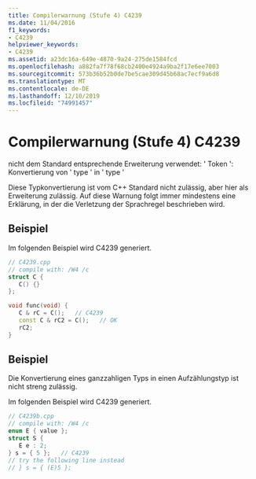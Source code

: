 ```yaml
---
title: Compilerwarnung (Stufe 4) C4239
ms.date: 11/04/2016
f1_keywords:
- C4239
helpviewer_keywords:
- C4239
ms.assetid: a23dc16a-649e-4870-9a24-275de1584fcd
ms.openlocfilehash: a882fa7f78f68cb2400e4924a9ba2f17e6ee7003
ms.sourcegitcommit: 573b36b52b0de7be5cae309d45b68ac7ecf9a6d8
ms.translationtype: MT
ms.contentlocale: de-DE
ms.lasthandoff: 12/10/2019
ms.locfileid: "74991457"
---
```

# <a name="compiler-warning-level-4-c4239"></a>Compilerwarnung (Stufe 4) C4239

nicht dem Standard entsprechende Erweiterung verwendet: ' Token ': Konvertierung von ' type ' in ' type '

Diese Typkonvertierung ist vom C++ Standard nicht zulässig, aber hier als Erweiterung zulässig. Auf diese Warnung folgt immer mindestens eine Erklärung, in der die Verletzung der Sprachregel beschrieben wird.

## <a name="example"></a>Beispiel

Im folgenden Beispiel wird C4239 generiert.

```cpp
// C4239.cpp
// compile with: /W4 /c
struct C {
   C() {}
};

void func(void) {
   C & rC = C();   // C4239
   const C & rC2 = C();   // OK
   rC2;
}
```

## <a name="example"></a>Beispiel

Die Konvertierung eines ganzzahligen Typs in einen Aufzählungstyp ist nicht streng zulässig.

Im folgenden Beispiel wird C4239 generiert.

```cpp
// C4239b.cpp
// compile with: /W4 /c
enum E { value };
struct S {
   E e : 2;
} s = { 5 };   // C4239
// try the following line instead
// } s = { (E)5 };
```
